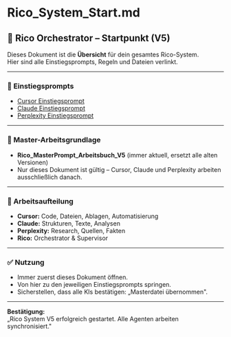 # Rico_System_Start.md

## 🚀 Rico Orchestrator – Startpunkt (V5)

Dieses Dokument ist die **Übersicht** für dein gesamtes Rico-System.  
Hier sind alle Einstiegsprompts, Regeln und Dateien verlinkt.

---
### 🔑 Einstiegsprompts
- [Cursor Einstiegsprompt](Cursor_Einstiegsprompt.md)
- [Claude Einstiegsprompt](Claude_Einstiegsprompt.md)
- [Perplexity Einstiegsprompt](Perplexity_Einstiegsprompt.md)

---
### 📂 Master-Arbeitsgrundlage
- **Rico_MasterPrompt_Arbeitsbuch_V5** (immer aktuell, ersetzt alle alten Versionen)
- Nur dieses Dokument ist gültig – Cursor, Claude und Perplexity arbeiten ausschließlich danach.

---
### 📌 Arbeitsaufteilung
- **Cursor:** Code, Dateien, Ablagen, Automatisierung
- **Claude:** Strukturen, Texte, Analysen
- **Perplexity:** Research, Quellen, Fakten
- **Rico:** Orchestrator & Supervisor

---
### ✅ Nutzung
- Immer zuerst dieses Dokument öffnen.
- Von hier zu den jeweiligen Einstiegsprompts springen.
- Sicherstellen, dass alle KIs bestätigen: „Masterdatei übernommen".

---
**Bestätigung:**  
„Rico System V5 erfolgreich gestartet. Alle Agenten arbeiten synchronisiert."
